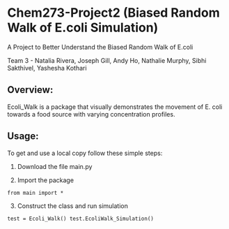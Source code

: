 Chem273-Project2 (Biased Random Walk of E.coli Simulation)
=================================
A Project to Better Understand the Biased Random Walk of E.coli

Team 3 - Natalia Rivera, Joseph Gill, Andy Ho, Nathalie Murphy, Sibhi Sakthivel, Yashesha Kothari

Overview:
---------
Ecoli_Walk is a package that visually demonstrates the movement of E. coli towards a food source with varying concentration profiles.

Usage:
-------------
To get and use a local copy follow these simple steps:

1. Download the file main.py

2. Import the package

`from main import *`

3. Construct the class and run simulation

`test = Ecoli_Walk()
 test.EcoliWalk_Simulation()`
